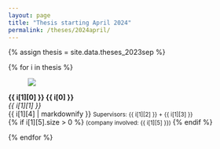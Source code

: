 ```yaml
---
layout: page
title: "Thesis starting April 2024"
permalink: /theses/2024april/
---
```



{% assign thesis = site.data.theses_2023sep %}

{% for i in thesis %}

<article class="media">
  <figure class="media-left">
    <p class="image">
      <img src="{{ i[1][6] }}">
    </p>
  </figure>
  <div class="media-content">
    <div class="content">
      <p>
        <strong>{{ i[1][0] }} {{ i[0] }}</strong> 
        <br>
        <em>{{ i[1][1] }}</em>
        <br>
        {{ i[1][4] | markdownify }}
        <small>Supervisors: {{ i[1][2] }} + {{ i[1][3] }}</small>
        <br>
        {% if i[1][5].size > 0 %}
          <small>(company involved: {{ i[1][5] }})</small>
        {% endif %}
      </p>
    </div>
  </div>
</article>

{% endfor %}



